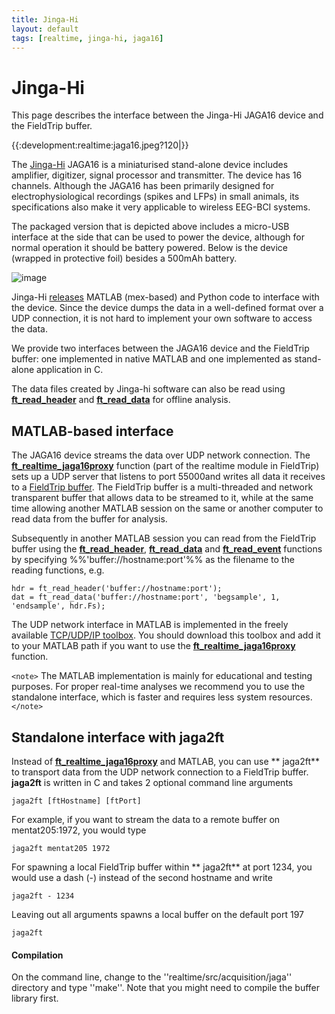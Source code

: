 ```yaml
---
title: Jinga-Hi
layout: default
tags: [realtime, jinga-hi, jaga16]
---
```


# Jinga-Hi

This page describes the interface between the Jinga-Hi JAGA16 device and the FieldTrip buffer.

{{:development:realtime:jaga16.jpeg?120|}}

The [Jinga-Hi](http://www.jinga-hi.com) JAGA16 is a miniaturised stand-alone device includes amplifier, digitizer, signal processor and transmitter. The device has 16 channels. Although the JAGA16 has been primarily designed for electrophysiological recordings (spikes and LFPs) in small animals, its specifications also make it very applicable to wireless EEG-BCI systems.  

The packaged version that is depicted above includes a micro-USB interface at the side that can be used to power the device, although for normal operation it should be battery powered. Below is the device (wrapped in protective foil) besides a 500mAh battery.

![image](/media/development/realtime/jaga16b.jpg@300)

Jinga-Hi [releases](https://github.com/Jinga-hi) MATLAB (mex-based) and Python code to interface with the device. Since the device dumps the data in a well-defined format over a UDP connection, it is not hard to implement your own software to access the data. 

We provide two interfaces between the JAGA16 device and the FieldTrip buffer: one implemented in native MATLAB and one implemented as stand-alone application in C.

The data files created by Jinga-hi software can also be read using **[ft_read_header](/reference/ft_read_header)** and **[ft_read_data](/reference/ft_read_data)** for offline analysis.

##  MATLAB-based interface

The JAGA16 device streams the data over UDP network connection. The **[ft_realtime_jaga16proxy](/reference/ft_realtime_jaga16proxy)** function (part of the realtime module in FieldTrip) sets up a UDP server that listens to port 55000and writes all data it receives to a [FieldTrip buffer](/development/realtime). The FieldTrip buffer is a multi-threaded and network transparent buffer that allows data to be streamed to it, while at the same time allowing another MATLAB session on the same or another computer to read data from the buffer for analysis.

Subsequently in another MATLAB session you can read from the FieldTrip buffer using the **[ft_read_header](/reference/ft_read_header)**, **[ft_read_data](/reference/ft_read_data)** and **[ft_read_event](/reference/ft_read_event)** functions by specifying %%'buffer://hostname:port'%% as the filename to the reading functions, e.g. 

    hdr = ft_read_header('buffer://hostname:port');
    dat = ft_read_data('buffer://hostname:port', 'begsample', 1, 'endsample', hdr.Fs);

The UDP network interface in MATLAB is implemented in the freely available [TCP/UDP/IP toolbox](http://mathworks.com/matlabcentral/fileexchange/345). You should download this toolbox and add it to your MATLAB path if you want to use the **[ft_realtime_jaga16proxy](/reference/ft_realtime_jaga16proxy)** function. 

`<note>`
The MATLAB implementation is mainly for educational and testing purposes. For proper real-time analyses we recommend you to use the standalone interface, which is faster and requires less  system resources. 
`</note>`

## Standalone interface with jaga2ft

Instead of **[ft_realtime_jaga16proxy](/reference/ft_realtime_jaga16proxy)** and MATLAB, you can use ** jaga2ft** to transport data from the UDP network connection to a FieldTrip buffer. **jaga2ft** is written in C and takes 2 optional command line arguments

    jaga2ft [ftHostname] [ftPort]

For example, if you want to stream the data to a remote buffer on mentat205:1972, you would type

    jaga2ft mentat205 1972
    
For spawning a local FieldTrip buffer within ** jaga2ft** at port 1234, you would use a dash (-) instead of the second hostname and write

    jaga2ft - 1234
    
Leaving out all arguments spawns a local buffer on the default port 197

    jaga2ft

#### Compilation

On the command line, change to the ''realtime/src/acquisition/jaga'' directory and type ''make''. Note that you might need to compile the buffer library first.
